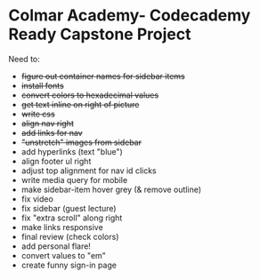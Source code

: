 # Colmar Academy- Codecademy Ready Capstone Project

Need to:
- <s> figure out container names for sidebar items</s>
- <s>install fonts</s>
- <s>convert colors to hexadecimal values</s>
- <s>get text inline on right of picture</s>
- <s>write css</s>
- <s>align nav right</s>
- <s>add links for nav</s>
- <s>"unstretch" images from sidebar</s>
- add hyperlinks (text "blue")
- align footer ul right
- adjust top alignment for nav id clicks
- write media query for mobile
- make sidebar-item hover grey (& remove outline)
- fix video
- fix sidebar (guest lecture)
- fix "extra scroll" along right
- make links responsive
- final review (check colors)
- add personal flare!
- convert values to "em"
- create funny sign-in page
